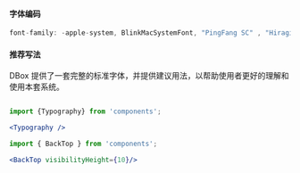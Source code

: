 
#### **字体编码**
```jsx static
font-family: -apple-system, BlinkMacSystemFont, "PingFang SC" , "Hiragino Sans  GB" , "Microsoft YaHei" , "Helvetica Neue" , Helvetica , Arial , sans-serif ;
```

#### **推荐写法**
DBox 提供了一套完整的标准字体，并提供建议用法，以帮助使用者更好的理解和使用本套系统。

```jsx noeditor

import {Typography} from 'components';

<Typography />

```

```jsx noeditor
import { BackTop } from 'components';

<BackTop visibilityHeight={10}/>

```





